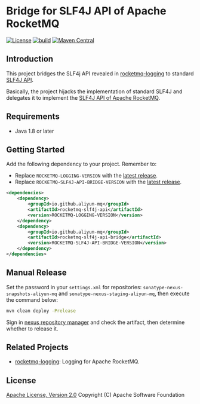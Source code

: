 # Bridge for SLF4J API of Apache RocketMQ

[![License][license-image]][license-url]
[![build][build-image]][build-url]
[![Maven Central][maven-image]][maven-url]

## Introduction

This project bridges the SLF4j API revealed in [rocketmq-logging](https://github.com/aliyun-mq/rocketmq-logging) to
standard [SLF4J API](https://github.com/qos-ch/slf4j).

Basically, the project hijacks the implementation of standard SLF4J and delegates it to implement
the [SLF4J API of Apache RocketMQ](https://github.com/aliyun-mq/rocketmq-logging/tree/master/rocketmq-slf4j-api).

## Requirements

- Java 1.8 or later

## Getting Started

Add the following dependency to your project. Remember to:

* Replace `ROCKETMQ-LOGGING-VERSION` with
  the [latest release](https://search.maven.org/search?q=g:io.github.aliyun-mq%20AND%20a:rocketmq-logging).
* Replace `ROCKETMQ-SLF4J-API-BRIDGE-VERSION` with
  the [latest release](https://search.maven.org/search?q=g:io.github.aliyun-mq%20AND%20a:rocketmq-slf4j-api-bridge).

```xml
<dependencies>
    <dependency>
        <groupId>io.github.aliyun-mq</groupId>
        <artifactId>rocketmq-slf4j-api</artifactId>
        <version>ROCKETMQ-LOGGING-VERSION</version>
    </dependency>
    <dependency>
        <groupId>io.github.aliyun-mq</groupId>
        <artifactId>rocketmq-slf4j-api-bridge</artifactId>
        <version>ROCKETMQ-SLF4J-API-BRIDGE-VERSION</version>
    </dependency>
</dependencies>
```

## Manual Release

Set the password in your `settings.xml` for repositories: `sonatype-nexus-snapshots-aliyun-mq`
and `sonatype-nexus-staging-aliyun-mq`, then execute the command below:

```bash
mvn clean deploy -Prelease
```

Sign in [nexus repository manager](https://s01.oss.sonatype.org/#stagingRepositories) and check the artifact, then determine whether to release it.

## Related Projects

* [rocketmq-logging](https://github.com/aliyun-mq/rocketmq-logging): Logging for Apache RocketMQ.

## License

[Apache License, Version 2.0](http://www.apache.org/licenses/LICENSE-2.0.html) Copyright (C) Apache Software Foundation

[license-image]: https://img.shields.io/badge/license-Apache%202-4EB1BA.svg
[license-url]: https://www.apache.org/licenses/LICENSE-2.0.html
[build-image]: https://github.com/aliyun-mq/rocketmq-slf4j-api-bridge/actions/workflows/build.yml/badge.svg
[build-url]: https://github.com/aliyun-mq/rocketmq-slf4j-api-bridge/actions/workflows/build.yml
[maven-image]: https://maven-badges.herokuapp.com/maven-central/io.github.aliyun-mq/rocketmq-slf4j-api-bridge/badge.svg
[maven-url]: https://maven-badges.herokuapp.com/maven-central/io.github.aliyun-mq/rocketmq-slf4j-api-bridge
